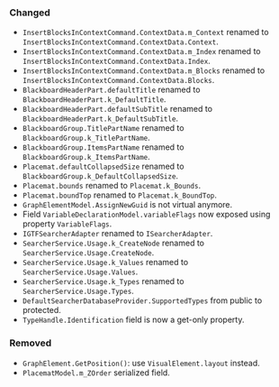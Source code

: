 ### Changed

- `InsertBlocksInContextCommand.ContextData.m_Context` renamed to `InsertBlocksInContextCommand.ContextData.Context`.
- `InsertBlocksInContextCommand.ContextData.m_Index` renamed to `InsertBlocksInContextCommand.ContextData.Index`.
- `InsertBlocksInContextCommand.ContextData.m_Blocks` renamed to `InsertBlocksInContextCommand.ContextData.Blocks`.
- `BlackboardHeaderPart.defaultTitle` renamed to `BlackboardHeaderPart.k_DefaultTitle`.
- `BlackboardHeaderPart.defaultSubTitle` renamed to `BlackboardHeaderPart.k_DefaultSubTitle`.
- `BlackboardGroup.TitlePartName` renamed to `BlackboardGroup.k_TitlePartName`.
- `BlackboardGroup.ItemsPartName` renamed to `BlackboardGroup.k_ItemsPartName`.
- `Placemat.defaultCollapsedSize` renamed to `BlackboardGroup.k_DefaultCollapsedSize`.
- `Placemat.bounds` renamed to `Placemat.k_Bounds`.
- `Placemat.boundTop` renamed to `Placemat.k_BoundTop`.
- `GraphElementModel.AssignNewGuid` is not virtual anymore.
- Field `VariableDeclarationModel.variableFlags` now exposed using property `VariableFlags`.
- `IGTFSearcherAdapter` renamed to `ISearcherAdapter`.
- `SearcherService.Usage.k_CreateNode` renamed to `SearcherService.Usage.CreateNode`.
- `SearcherService.Usage.k_Values` renamed to `SearcherService.Usage.Values`.
- `SearcherService.Usage.k_Types` renamed to `SearcherService.Usage.Types`.
- `DefaultSearcherDatabaseProvider.SupportedTypes` from public to protected.
- `TypeHandle.Identification` field is now a get-only property.

### Removed

- `GraphElement.GetPosition()`: use `VisualElement.layout` instead.
- `PlacematModel.m_ZOrder` serialized field.
